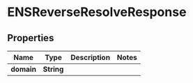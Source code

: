 

# ENSReverseResolveResponse


## Properties

| Name | Type | Description | Notes |
|------------ | ------------- | ------------- | -------------|
|**domain** | **String** |  |  |



